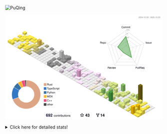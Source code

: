 ![PuQing](https://user-images.githubusercontent.com/27223114/171565019-9a56fae6-b08b-421f-99db-7e830da42371.png)

![](./profile-3d-contrib/profile-season-animate.svg)

<details>
<summary>Click here for detailed stats!</summary>

<!--START_SECTION:waka-->
![Lines of code](https://img.shields.io/badge/From%20Hello%20World%20I%27ve%20Written-2.8%20million%20lines%20of%20code-blue)

**🐱 My GitHub Data** 

> 📦 476.6 kB Used in GitHub's Storage 
 > 
> 🏆 589 Contributions in the Year 2025
 > 
> 🚫 Not Opted to Hire
 > 
> 📜 36 Public Repositories 
 > 
> 🔑 36 Private Repositories 
 > 
**I'm an Early 🐤** 

```text
🌞 Morning                1031 commits        ██░░░░░░░░░░░░░░░░░░░░░░░   09.35 % 
🌆 Daytime                4767 commits        ███████████░░░░░░░░░░░░░░   43.23 % 
🌃 Evening                3024 commits        ███████░░░░░░░░░░░░░░░░░░   27.42 % 
🌙 Night                  2205 commits        █████░░░░░░░░░░░░░░░░░░░░   20.00 % 
```


📊 **This Week I Spent My Time On** 

```text
💬 Programming Languages: 
CSV                      12 hrs 3 mins       █████████░░░░░░░░░░░░░░░░   36.38 % 
Python                   8 hrs 43 mins       ███████░░░░░░░░░░░░░░░░░░   26.34 % 
Bash                     3 hrs 7 mins        ██░░░░░░░░░░░░░░░░░░░░░░░   09.44 % 
TypeScript               2 hrs 42 mins       ██░░░░░░░░░░░░░░░░░░░░░░░   08.16 % 
JSON                     2 hrs 22 mins       ██░░░░░░░░░░░░░░░░░░░░░░░   07.14 % 

🔥 Editors: 
VS Code                  33 hrs 7 mins       █████████████████████████   99.92 % 
Obsidian                 1 min               ░░░░░░░░░░░░░░░░░░░░░░░░░   00.08 % 

💻 Operating System: 
Linux                    26 hrs 54 mins      ████████████████████░░░░░   81.15 % 
WSL                      6 hrs 13 mins       █████░░░░░░░░░░░░░░░░░░░░   18.78 % 
Mac                      1 min               ░░░░░░░░░░░░░░░░░░░░░░░░░   00.08 % 
```


<!--END_SECTION:waka-->
</details>
